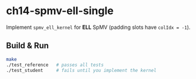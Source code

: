 # ch14-spmv-ell-single

Implement `spmv_ell_kernel` for **ELL** SpMV (padding slots have `colIdx = -1`).


## Build & Run
```bash
make
./test_reference   # passes all tests
./test_student     # fails until you implement the kernel
```
